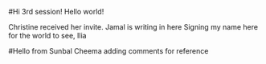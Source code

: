 #Hi 3rd session!
Hello world!

Christine received her invite.
Jamal is writing in here
Signing my name here for the world to see, Ilia

#Hello from Sunbal Cheema adding comments for reference
